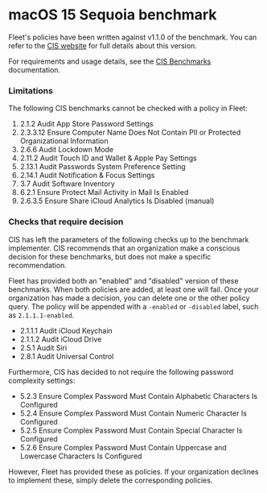 # macOS 15 Sequoia benchmark

Fleet's policies have been written against v1.1.0 of the benchmark. You can refer to the [CIS website](https://www.cisecurity.org/cis-benchmarks) for full details about this version.

For requirements and usage details, see the [CIS Benchmarks](https://fleetdm.com/docs/using-fleet/cis-benchmarks) documentation.

### Limitations

The following CIS benchmarks cannot be checked with a policy in Fleet:
1. 2.1.2 Audit App Store Password Settings
2. 2.3.3.12 Ensure Computer Name Does Not Contain PII or Protected Organizational Information
3. 2.6.6 Audit Lockdown Mode
4. 2.11.2 Audit Touch ID and Wallet & Apple Pay Settings
5. 2.13.1 Audit Passwords System Preference Setting
6. 2.14.1 Audit Notification & Focus Settings
7. 3.7 Audit Software Inventory
8. 6.2.1 Ensure Protect Mail Activity in Mail Is Enabled
9. 2.6.3.5 Ensure Share iCloud Analytics Is Disabled (manual)

### Checks that require decision

CIS has left the parameters of the following checks up to the benchmark implementer. CIS recommends that an organization make a conscious decision for these benchmarks, but does not make a specific recommendation.

Fleet has provided both an "enabled" and "disabled" version of these benchmarks. When both policies are added, at least one will fail. Once your organization has made a decision, you can delete one or the other policy query.
The policy will be appended with a `-enabled` or `-disabled` label, such as `2.1.1.1-enabled`.

- 2.1.1.1 Audit iCloud Keychain
- 2.1.1.2 Audit iCloud Drive
- 2.5.1 Audit Siri
- 2.8.1 Audit Universal Control

Furthermore, CIS has decided to not require the following password complexity settings:
- 5.2.3 Ensure Complex Password Must Contain Alphabetic Characters Is Configured
- 5.2.4 Ensure Complex Password Must Contain Numeric Character Is Configured
- 5.2.5 Ensure Complex Password Must Contain Special Character Is Configured
- 5.2.6 Ensure Complex Password Must Contain Uppercase and Lowercase Characters Is Configured

However, Fleet has provided these as policies. If your organization declines to implement these, simply delete the corresponding policies.
